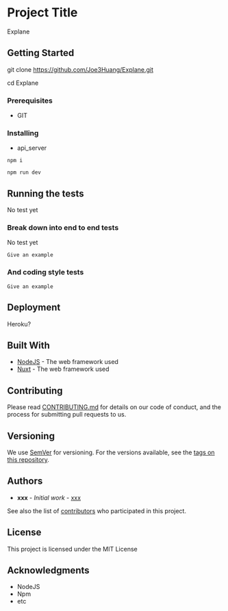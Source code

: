 # Project Title

Explane

## Getting Started

git clone https://github.com/Joe3Huang/Explane.git

cd Explane

### Prerequisites

* GIT

### Installing

* api_server
```
npm i

npm run dev

```

## Running the tests

No test yet

### Break down into end to end tests

No test yet

```
Give an example
```

### And coding style tests

```
Give an example
```

## Deployment

Heroku?

## Built With

* [NodeJS](https://nodejs.org) - The web framework used
* [Nuxt](https://nuxtjs.org/) - The web framework used

## Contributing

Please read [CONTRIBUTING.md]() for details on our code of conduct, and the process for submitting pull requests to us.

## Versioning

We use [SemVer](http://semver.org/) for versioning. For the versions available, see the [tags on this repository](https://github.com/your/project/tags). 

## Authors

* **xxx** - *Initial work* - [xxx](http://localhost/xxx)

See also the list of [contributors](https://github.com/your/project/contributors) who participated in this project.

## License

This project is licensed under the MIT License

## Acknowledgments

* NodeJS
* Npm
* etc